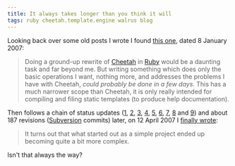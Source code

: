 ```yaml
---
title: It always takes longer than you think it will
tags: ruby cheetah.template.engine walrus blog
---
```


Looking back over some old posts I wrote I found [this one](http://wincent.com/a/about/wincent/weblog/archives/2006/10/objectoriented.php), dated 8 January 2007:

> Doing a ground-up rewrite of [Cheetah](/wiki/Cheetah) in [Ruby](/wiki/Ruby) would be a daunting task and far beyond me. But writing something which does only the basic operations I want, nothing more, and addresses the problems I have with Cheetah, _could probably be done in a few days_. This has a much narrower scope than Cheetah, it is only really intended for compiling and filing static templates (to produce help documentation).

Then follows a chain of status updates ([1](http://wincent.com/a/about/wincent/weblog/archives/2007/01/progress_notes.php), [2](http://wincent.com/a/about/wincent/weblog/archives/2007/01/writing_a_parse.php), [3](http://wincent.com/a/about/wincent/weblog/archives/2007/02/abstract_syntax.php), [4](http://wincent.com/a/about/wincent/weblog/archives/2007/02/putting_the_pac.php), [5](http://wincent.com/a/about/wincent/weblog/archives/2007/02/updated_packrat.php), [6](http://wincent.com/a/about/wincent/weblog/archives/2007/02/parser_generato.php), [7](http://wincent.com/a/about/wincent/weblog/archives/2007/02/another_perform.php), [8](http://wincent.com/a/about/wincent/weblog/archives/2007/02/here_documents.php) and [9](http://wincent.com/a/about/wincent/weblog/archives/2007/02/goodbye_parity.php)) and about 187 revisions ([Subversion](/wiki/Subversion) commits) later, on 12 April 2007 I [finally wrote](http://wincent.com/a/about/wincent/weblog/archives/2007/04/payoff_time.php):

> It turns out that what started out as a simple project ended up becoming quite a bit more complex.

Isn't that always the way?
